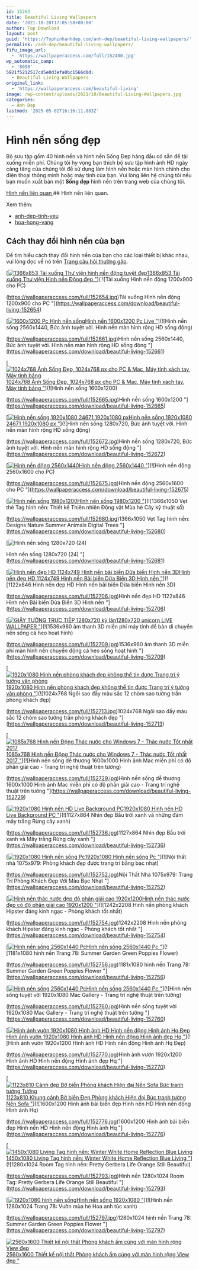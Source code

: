 ```yaml
---
id: 15263
title: Beautiful Living Wallpapers
date: '2021-10-20T17:05:58+00:00'
author: Top Download
layout: post
guid: 'https://Tophinhanhdep.com/anh-dep/beautiful-living-wallpapers/'
permalink: /anh-dep/beautiful-living-wallpapers/
fifu_image_url:
  - 'https://wallpaperaccess.com/full/152400.jpg'
wp_automatic_camp:
  - '8098'
5921f5212517cd5e0d3efa0bc1566d0d:
  - Beautiful Living Wallpapers
original_link:
  - 'https://wallpaperaccess.com/beautiful-living'
image: /wp-content/uploads/2021/10/Beautiful-Living-Wallpapers.jpg
categories:
  - Ảnh Đẹp
lastmod: '2025-05-02T16:16:11.883Z'
---
```

# Hình nền sống đẹp

Bộ sưu tập gồm 40 hình nền và hình nền Sống Đẹp hàng đầu có sẵn để tải xuống miễn phí. Chúng tôi hy vọng bạn thích bộ sưu tập hình ảnh HD ngày càng tăng của chúng tôi để sử dụng làm hình nền hoặc màn hình chính cho điện thoại thông minh hoặc máy tính của bạn. Vui lòng liên hệ chúng tôi nếu bạn muốn xuất bản một **Sống đẹp** hình nền trên trang web của chúng tôi.

[Hình nền liên quan ](#related) ## Hình nền liên quan.

   
 Xem thêm:

   
- [anh-dep-tinh-yeu](https://tophinhanhdep.com/anh-tinh-yeu/anh-dep-tinh-yeu/)
- [hoa-hong-vang](https://tophinhanhdep.com/hoa-hong/hoa-hong-vang/)

## Cách thay đổi hình nền của bạn

Để tìm hiểu cách thay đổi hình nền của bạn cho các loại thiết bị khác nhau, vui lòng đọc về nó trên [Trang câu hỏi thường gặp](https://tophinhanhdep.com/faq/).

  
[[![1366x853 Tải xuống Thư viện hình nền động tuyệt đẹp](https://wallpaperaccess.com/full/152400.jpg)1366x853 Tải xuống Thư viện Hình nền Động đẹp "](https://wallpaperaccess.com/download/beautiful-living-152400)]( ![Tải xuống Hình nền động 1200x900 cho PC)

(https://wallpaperaccess.com/full/152654.jpg)Tải xuống Hình nền động 1200x900 cho PC "](https://wallpaperaccess.com/download/beautiful-living-152654)

[[![1600x1200 Pc Hình nền sống](https://wallpaperaccess.com/full/152655.jpg)Hình nền 1600x1200 Pc Live "](https://wallpaperaccess.com/download/beautiful-living-152655)](![Hình nền sống 2560x1440, Bức ảnh tuyệt vời.  Hình nền màn hình rộng HD sống động)

(https://wallpaperaccess.com/full/152661.jpg)Hình nền sống 2560x1440, Bức ảnh tuyệt vời. Hình nền màn hình rộng HD sống động "](https://wallpaperaccess.com/download/beautiful-living-152661)

[[![1024x768 Ảnh Sống Đẹp, 1024x768 px cho PC & Mac, Máy tính xách tay, Máy tính bảng](https://wallpaperaccess.com/full/152663.jpg)1024x768 Ảnh Sống Đẹp, 1024x768 px cho PC &amp; Mac, Máy tính xách tay, Máy tính bảng "](https://wallpaperaccess.com/download/beautiful-living-152663)](![Hình nền sống 1600x1200)

(https://wallpaperaccess.com/full/152665.jpg)Hình nền sống 1600x1200 "](https://wallpaperaccess.com/download/beautiful-living-152665)

[[![Hình nền sống 1920x1080 24671 1920x1080 px](https://wallpaperaccess.com/full/152669.jpg)Hình nền sống 1920x1080 24671 1920x1080 px "](https://wallpaperaccess.com/download/beautiful-living-152669)](![Hình nền sống 1280x720, Bức ảnh tuyệt vời.  Hình nền màn hình rộng HD sống động)

(https://wallpaperaccess.com/full/152672.jpg)Hình nền sống 1280x720, Bức ảnh tuyệt vời. Hình nền màn hình rộng HD sống động "](https://wallpaperaccess.com/download/beautiful-living-152672)

[[![Hình nền động 2560x1440](https://wallpaperaccess.com/full/152674.jpg)Hình nền động 2560x1440 "](https://wallpaperaccess.com/download/beautiful-living-152674)](![Hình nền động 2560x1600 cho PC)

(https://wallpaperaccess.com/full/152675.jpg)Hình nền động 2560x1600 cho PC "](https://wallpaperaccess.com/download/beautiful-living-152675)

[[![Hình nền sống 1980x1200](https://wallpaperaccess.com/full/152677.jpg)Hình nền sống 1980x1200 "](https://wallpaperaccess.com/download/beautiful-living-152677)](![1366x1050 Vẹt thẻ Tag hình nền: Thiết kế Thiên nhiên Động vật Mùa hè Cây kỹ thuật số)

(https://wallpaperaccess.com/full/152680.jpg)1366x1050 Vẹt Tag hình nền: Designs Nature Summer Animals Digital Trees "](https://wallpaperaccess.com/download/beautiful-living-152680)

[![Hình nền sống 1280x720 (24)](https://wallpaperaccess.com/full/152681.png)

Hình nền sống 1280x720 (24) "](https://wallpaperaccess.com/download/beautiful-living-152681)

[[![Hình nền đẹp HD 1124x749 Hình nền bãi biển Dừa biển Hình nền 3D](https://wallpaperaccess.com/full/152704.jpg)Hình nền đẹp HD 1124x749 Hình nền Bãi biển Dừa Biển 3D Hình nền "](https://wallpaperaccess.com/download/beautiful-living-152704)](![1122x846 Hình nền đẹp HD Hình nền bãi biển Dừa biển Hình nền 3D)

(https://wallpaperaccess.com/full/152706.jpg)Hình nền đẹp HD 1122x846 Hình nền Bãi biển Dừa Biển 3D Hình nền "](https://wallpaperaccess.com/download/beautiful-living-152706)

[[![GIẤY TƯỜNG TRỰC TIẾP 1280x720 kỳ lân](https://wallpaperaccess.com/full/83315.jpg)1280x720 unicorn LIVE WALLPAPER "](https://wallpaperaccess.com/download/beautiful-living-83315)](![1536x960 âm thanh 3D miễn phí máy tính để bàn di chuyển nền sống cá heo hoạt hình)

(https://wallpaperaccess.com/full/152709.jpg)1536x960 âm thanh 3D miễn phí màn hình nền chuyển động cá heo sống hoạt hình "](https://wallpaperaccess.com/download/beautiful-living-152709)

[[![1920x1080 Hình nền phòng khách đẹp không thể tin được Trang trí ý tưởng văn phòng](https://wallpaperaccess.com/full/152711.jpg)1920x1080 Hình nền phòng khách đẹp không thể tin được Trang trí ý tưởng văn phòng "](https://wallpaperaccess.com/download/beautiful-living-152711)](![1024x768 Ngôi sao đầy màu sắc 12 chòm sao tường trần phòng khách đẹp)

(https://wallpaperaccess.com/full/152713.jpg)1024x768 Ngôi sao đầy màu sắc 12 chòm sao tường trần phòng khách đẹp "](https://wallpaperaccess.com/download/beautiful-living-152713)

[[![1085x768 Hình nền Động Thác nước cho Windows 7 - Thác nước Tốt nhất 2017](https://wallpaperaccess.com/full/152722.jpg)1085x768 Hình nền Động Thác nước cho Windows 7 - Thác nước Tốt nhất 2017 "](https://wallpaperaccess.com/download/beautiful-living-152722)](![Hình nền sống dễ thương 1600x1000 Hình ảnh Mac miễn phí có độ phân giải cao - Trang trí nghệ thuật trên tường)

(https://wallpaperaccess.com/full/152729.jpg)Hình nền sống dễ thương 1600x1000 Hình ảnh Mac miễn phí có độ phân giải cao - Trang trí nghệ thuật trên tường "](https://wallpaperaccess.com/download/beautiful-living-152729)

[[![1920x1080 Hình nền HD Live Background PC](https://wallpaperaccess.com/full/152732.jpg)1920x1080 Hình nền HD Live Background PC "](https://wallpaperaccess.com/download/beautiful-living-152732)](![1127x864 Nhìn đẹp Bầu trời xanh và những đám mây trắng Rừng cây xanh)

(https://wallpaperaccess.com/full/152736.jpg)1127x864 Nhìn đẹp Bầu trời xanh và Mây trắng Rừng cây xanh "](https://wallpaperaccess.com/download/beautiful-living-152736)

[[![1920x1080 Hình nền sống Pc](https://wallpaperaccess.com/full/152749.jpg)1920x1080 Hình nền sống Pc "](https://wallpaperaccess.com/download/beautiful-living-152749)](![Nội thất nhà 1075x979: Phòng khách đẹp được trang trí bằng bạc nhạt)

(https://wallpaperaccess.com/full/152752.jpg)Nội Thất Nhà 1075x979: Trang Trí Phòng Khách Đẹp Với Màu Bạc Nhạt "](https://wallpaperaccess.com/download/beautiful-living-152752)

[[![Hình nền thác nước đẹp độ phân giải cao 1920x1200](https://wallpaperaccess.com/full/152753.jpg)Hình nền thác nước đẹp có độ phân giải cao 1920x1200 "](https://wallpaperaccess.com/download/beautiful-living-152753)](![1242x2208 Hình nền phòng khách Hipster đáng kinh ngạc - Phòng khách tốt nhất)

(https://wallpaperaccess.com/full/152754.jpg)1242x2208 Hình nền phòng khách Hipster đáng kinh ngạc - Phòng khách tốt nhất "](https://wallpaperaccess.com/download/beautiful-living-152754)

[[![Hình nền sống 2560x1440 Pc](https://wallpaperaccess.com/full/152755.jpg)Hình nền sống 2560x1440 Pc "](https://wallpaperaccess.com/download/beautiful-living-152755)](![1181x1080 hình nền Trang 78: Summer Garden Green Poppies Flower)

(https://wallpaperaccess.com/full/152756.jpg)1181x1080 hình nền Trang 78: Summer Garden Green Poppies Flower "](https://wallpaperaccess.com/download/beautiful-living-152756)

[[![Hình nền sống 2560x1440 Pc](https://wallpaperaccess.com/full/152758.jpg)Hình nền sống 2560x1440 Pc "](https://wallpaperaccess.com/download/beautiful-living-152758)](![Hình nền sống tuyệt vời 1920x1080 Mac Gallery - Trang trí nghệ thuật trên tường)

(https://wallpaperaccess.com/full/152760.jpg)Hình nền sống tuyệt vời 1920x1080 Mac Gallery - Trang trí nghệ thuật trên tường "](https://wallpaperaccess.com/download/beautiful-living-152760)

[[![Hình ảnh vườn 1920x1080 Hình ảnh HD Hình nền động Hình ảnh Hq Đẹp](https://wallpaperaccess.com/full/152769.jpg)Hình ảnh vườn 1920x1080 Hình ảnh HD Hình nền động Hình ảnh đẹp Hq "](https://wallpaperaccess.com/download/beautiful-living-152769)](![Hình ảnh vườn 1920x1200 Hình ảnh HD Hình nền động Hình ảnh Hq Đẹp)

(https://wallpaperaccess.com/full/152770.jpg)Hình ảnh vườn 1920x1200 Hình ảnh HD Hình nền động Hình ảnh đẹp Hq "](https://wallpaperaccess.com/download/beautiful-living-152770)

[[![1123x810 Cảnh đẹp Bờ biển Phòng khách Hiện đại Nền Sofa Bức tranh tường Tường](https://wallpaperaccess.com/full/152773.jpg)1123x810 Khung cảnh Bờ biển Đẹp Phòng khách Hiện đại Bức tranh tường Nền Sofa "](https://wallpaperaccess.com/download/beautiful-living-152773)](![1600x1200 Hình ảnh bãi biển đẹp Hình nền HD Hình nền động Hình ảnh Hq)

(https://wallpaperaccess.com/full/152776.jpg)1600x1200 Hình ảnh bãi biển đẹp Hình nền HD Hình nền động Hình ảnh Hq "](https://wallpaperaccess.com/download/beautiful-living-152776)

[[![1450x1080 Living Tag hình nền: Winter White Home Reflection Blue Living](https://wallpaperaccess.com/full/152784.jpg)1450x1080 Living Tag hình nền: Winter White Home Reflection Blue Living "](https://wallpaperaccess.com/download/beautiful-living-152784)](![1280x1024 Room Tag hình nền: Pretty Gerbera Life Orange Still Beautiful)

(https://wallpaperaccess.com/full/152793.jpg)Hình nền 1280x1024 Room Tag: Pretty Gerbera Life Orange Still Beautiful "](https://wallpaperaccess.com/download/beautiful-living-152793)

[[![1920x1080 hình nền sống](https://wallpaperaccess.com/full/152795.jpg)Hình nền sống 1920x1080 "](https://wallpaperaccess.com/download/beautiful-living-152795)](![Hình nền 1280x1024 Trang 78: Vườn mùa hè Hoa anh túc xanh)

(https://wallpaperaccess.com/full/152797.jpg)1280x1024 hình nền Trang 78: Summer Garden Green Poppies Flower "](https://wallpaperaccess.com/download/beautiful-living-152797)

[![2560x1600 Thiết kế nội thất Phòng khách ấm cúng với màn hình rộng View đẹp](https://wallpaperaccess.com/full/152809.jpg)2560x1600 Thiết kế nội thất Phòng khách ấm cúng với màn hình rộng View đẹp "](https://wallpaperaccess.com/download/beautiful-living-152809)
